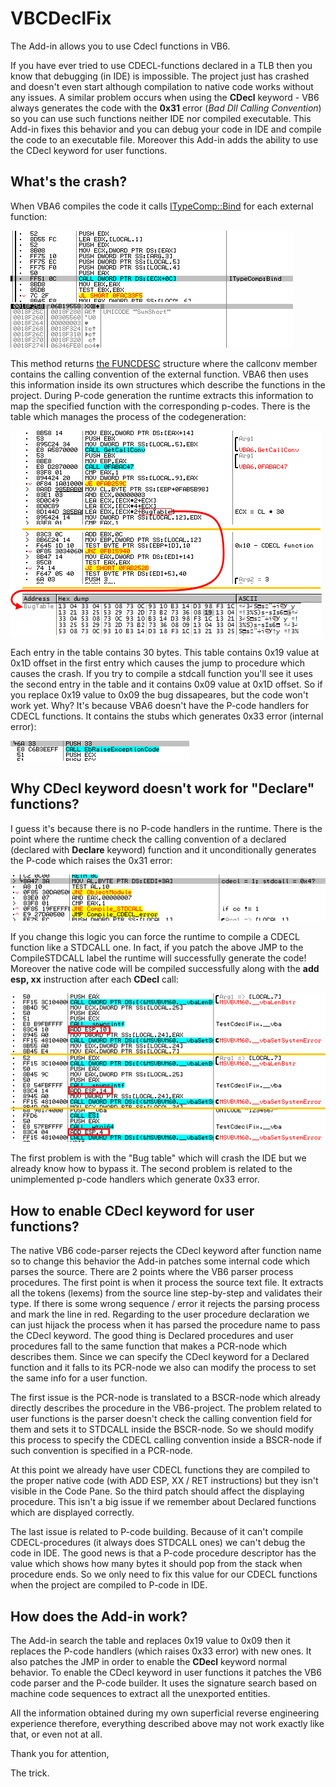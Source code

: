 # VBCDeclFix

 The Add-in allows you to use Cdecl functions in VB6.
 
 If you have ever tried to use CDECL-functions declared in a TLB then you know that debugging (in IDE) is impossible. The project just has crashed and doesn't even start although compilation to native code works without any issues. A similar problem occurs when using the **CDecl** keyword - VB6 always generates the code with the **0x31** error (*Bad Dll Calling Convention*) so you can use such functions neither IDE nor compiled executable. This Add-in fixes this behavior and you can debug your code in IDE and compile the code to an executable file. Moreover this Add-in adds the ability to use the CDecl keyword for user functions.
 
 ## What's the crash?
 
 When VBA6 compiles the code it calls [ITypeComp::Bind](https://docs.microsoft.com/en-us/windows/win32/api/oaidl/nf-oaidl-itypecomp-bind) for each external function:
 
 ![ITypeComp::Bind](/images/type_bind.png)
 
 This method returns [the FUNCDESC](https://docs.microsoft.com/en-us/windows/win32/api/oaidl/ns-oaidl-funcdesc) structure where the callconv member contains the calling convention of the external function. VBA6 then uses this information inside its own structures which describe the functions in the project. During P-code generation the runtime extracts this information to map the specified function with the corresponding p-codes. There is the table which manages the process of the codegeneration:
 
![BugTable](/images/bug_table.png)

Each entry in the table contains 30 bytes. This table contains 0x19 value at 0x1D offset in the first entry which causes the jump to procedure which causes the crash. If you try to compile a stdcall function you'll see it uses the second entry in the table and it contains 0x09 value at 0x1D offset. So if you replace 0x19 value to 0x09 the bug dissapeares, but the code won't work yet. Why? It's because VBA6 doesn't have the P-code handlers for CDECL functions. It contains the stubs which generates 0x33 error (internal error):

![InternalError](/images/internal_error.png)

 ## Why CDecl keyword doesn't work for "Declare" functions?
 
 I guess it's because there is no P-code handlers in the runtime. There is the point where the runtime check the calling convention of a declared (declared with **Declare** keyword) function and it unconditionally generates the P-code which raises the 0x31 error:
 
 ![DeclareCCCheck](/images/cdecl_declare_code.png)

 If you change this logic you can force the runtime to compile a CDECL function like a STDCALL one. In fact, if you patch the above JMP to the CompileSTDCALL label the runtime will successfully generate the code! Moreover the native code will be compiled successfully along with the **add esp, xx** instruction after each **CDecl** call:
 
  ![DeclareCDeclCompiled](/images/cdecl_declare_compiled.png)
 
 The first problem is with the "Bug table" which will crash the IDE but we already know how to bypass it. The second problem is related to the unimplemented p-code handlers which generate 0x33 error. 
 
 ## How to enable CDecl keyword for user functions?
 
 The native VB6 code-parser rejects the CDecl keyword after function name so to change this behavior the Add-in patches some internal code which parses the source. There are 2 points where the VB6 parser process procedures. The first point is when it process the source text file. It extracts all the tokens (lexems) from the source line step-by-step and validates their type. If there is some wrong sequence / error it rejects the parsing process and mark the line in red. Regarding to the user procedure declaration we can just hijack the process when it has parsed the procedure name to pass the CDecl keyword. The good thing is Declared procedures and user procedures fall to the same function that makes a PCR-node which describes them. Since we can specify the CDecl keyword for a Declared function and it falls to its PCR-node we also can modify the process to set the same info for a user function.
 
 The first issue is the PCR-node is translated to a BSCR-node which already directly describes the procedure in the VB6-project. The problem related to user functions is the parser doesn't check the calling convention field for them and sets it to STDCALL inside the BSCR-node. So we should modify this process to specify the CDECL calling convention inside a BSCR-node if such convention is specified in a PCR-node.
 
 At this point we already have user CDECL functions they are compiled to the proper native code (with ADD ESP, XX / RET instructions) but they isn't visible in the Code Pane. So the third patch should affect the displaying procedure. This isn't a big issue if we remember about Declared functions which are displayed correctly.
 
 The last issue is related to P-code building. Because of it can't compile CDECL-procedures (it always does STDCALL ones) we can't debug the code in IDE. The good news is that a P-code procedure descriptor has the value which shows how many bytes it should pop from the stack when procedure ends. So we only need to fix this value for our CDECL functions when the project are compiled to P-code in IDE.
 
 ## How does the Add-in work?
 
 The Add-in search the table and replaces 0x19 value to 0x09 then it replaces the P-code handlers (which raises 0x33 error) with new ones. It also patches the JMP in order to enable the **CDecl** keyword normal behavior. To enable the CDecl keyword in user functions it patches the VB6 code parser and the P-code builder. It uses the signature search based on machine code sequences to extract all the unexported entities.

All the information obtained during my own superficial reverse engineering experience therefore, everything described above may not work exactly like that, or even not at all.

Thank you for attention,

The trick.


